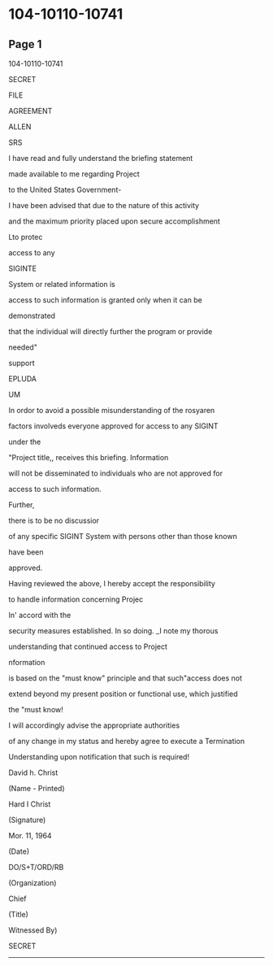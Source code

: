 # 104-10110-10741

## Page 1

104-10110-10741

SECRET

FILE

AGREEMENT

ALLEN

SRS

I have read and fully understand the briefing statement

made available to me regarding Project

to the United States Government-

I have been advised that due to the nature of this activity

and the maximum priority placed upon secure accomplishment

Lto protec

access to any

SIGINTE

System or related information is

access to such information is granted only when it can be

demonstrated

that the individual will directly further the program or provide

needed"

support

EPLUDA

UM

In ordor to avoid a possible misunderstanding of the rosyaren

factors involveds everyone approved for access to any SIGINT

under the

"Project title,, receives this briefing. Information

will not be disseminated to individuals who are not approved for

access to such information.

Further,

there is to be no discussior

of any specific SIGINT System with persons other than those known

have been

approved.

Having reviewed the above, I hereby accept the responsibility

to handle information concerning Projec

In' accord with the

security measures established. In so doing. _I note my thorous

understanding that continued access to Project

nformation

is based on the "must know" principle and that such"access does not

extend beyond my present position or functional use, which justified

the "must know!

I will accordingly advise the appropriate authorities

of any change in my status and hereby agree to execute a Termination

Understanding upon notification that such is required!

David h. Christ

(Name - Printed)

Hard I Christ

(Signature)

Mor. 11, 1964

(Date)

DO/S+T/ORD/RB

(Organization)

Chief

(Title)

Witnessed By)

SECRET

---

